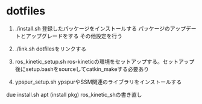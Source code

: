 # dotfiles

1. ./install.sh
登録したパッケージをインストールする
パッケージのアップデートとアップグレードをする
その他設定を行う

2. ./link.sh
dotfilesをリンクする

3. ros_kinetic_setup.sh
ros-kineticの環境をセットアップする。セットアップ後にsetup.bashをsourceしてcatkin_makeする必要あり

4. ypspur_setup.sh
ypspurやSSM関連のライブラリをインストールする

due
    install.sh
        apt (install pkg) 
ros_kinetic_shの書き直し
